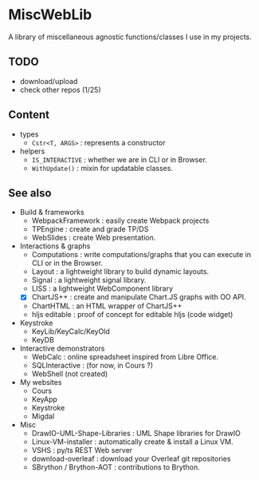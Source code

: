 # MiscWebLib

A library of miscellaneous agnostic functions/classes I use in my projects.

## TODO

- download/upload
- check other repos (1/25)

## Content

- types
  - `Cstr<T, ARGS>` : represents a constructor
- helpers
  - `IS_INTERACTIVE` : whether we are in CLI or in Browser.
  - `WithUpdate()` : mixin for updatable classes.

## See also

- Build & frameworks
  - WebpackFramework : easily create Webpack projects
  - TPEngine : create and grade TP/DS
  - WebSlides : create Web presentation.
- Interactions & graphs
  - Computations : write computations/graphs that you can execute in CLI or in the Browser.
  - Layout : a lightweight library to build dynamic layouts.
  - Signal : a lightweight signal library.
  - LISS : a lightweight WebComponent library
  - [X] ChartJS++ : create and manipulate Chart.JS graphs with OO API.
  - ChartHTML : an HTML wrapper of ChartJS++
  - hljs editable : proof of concept for editable hljs (code widget)
- Keystroke
  - KeyLib/KeyCalc/KeyOld
  - KeyDB
- Interactive demonstrators
  - WebCalc : online spreadsheet inspired from Libre Office.
  - SQLInteractive : (for now, in Cours ?)
  - WebShell (not created)
- My websites
  - Cours
  - KeyApp
  - Keystroke
  - Migdal
- Misc
  - DrawIO-UML-Shape-Libraries : UML Shape libraries for DrawIO
  - Linux-VM-installer : automatically create & install a Linux VM.
  - VSHS : py/ts REST Web server
  - download-overleaf : download your Overleaf git repositories
  - SBrython / Brython-AOT : contributions to Brython.